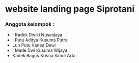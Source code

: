 # website landing page Siprotani

### Anggota kelompok :

-  I Kadek Dwiki Nusanjaya
-  I Putu Aditya Kusuma Putra
-  Luh Putu Kanea Dewi
-  I Made Dwi Kusuma Wijaya
-  Kadek Bagus Krisna Sandi Arta
